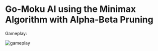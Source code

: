 # Go-Moku AI using the Minimax Algorithm with Alpha-Beta Pruning

Gameplay:

![gameplay](https://github.com/NguyenQuocKhanh0/Gomoku_TriTueNhanTao/edit/main/images/gameplay-sample.png?raw=true)


